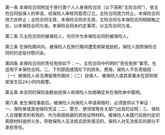 第一条 本保险合同附加于旅行类个人人身保险合同（以下简称“主险合同”），依主险合同投保人的申请，经保险人审核同意而订立。主险合同效力终止，本保险合同效力亦终止；主险合同无效，本保险合同亦无效。主险合同与本保险合同相抵触之处，以本保险合同为准。本保险合同未约定事项，以主险合同为准。

第二条 凡主险合同的被保险人，均可作为本保险合同的被保险人。

第三条 在保险期间内，被保险人在旅行期间遭受绑架或劫机，保险人按照保险合同的约定给付慰问金。

第四条 本保险合同的责任免除如下：一、主险合同中列明的“责任免除”事项，也适用于本保险合同。二、下列原因或情形下的损失、费用，保险人不负责赔偿：（一）被保险人非法滞留境外期间；（二）投保人、被保险人或其家属未在获知绑架发生后24小时内报警。

第五条 本合同的保险金额由投保人和保险人协商确定并在保险单中载明。

第六条 发生保险事故后，被保险人向保险人申请索赔时，必须提供以下单证：一、保险单或其他保险凭证；二、警方、使领馆等有关部门出具的证明；三、保险人合理要求的有效的、作为索赔依据的其他证明材料。被保险人未履行前款约定的索赔材料提供义务，导致保险人无法核实损失情况的，保险人对无法核实的部分不承担责任。